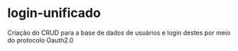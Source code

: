# login-unificado
Criação do CRUD para a base de dados de usuários e login destes por meio do protocolo Oauth2.0
